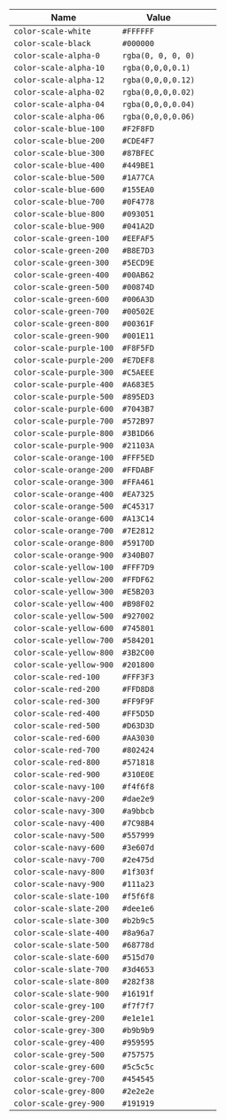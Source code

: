 | Name | Value |  |
| ---- | ----- | ------- |
|`color-scale-white`|`#FFFFFF`|<img width="15" height="15" src="https://placehold.co/15x15/FFFFFF/FFFFFF">
|`color-scale-black`|`#000000`|<img width="15" height="15" src="https://placehold.co/15x15/000000/000000">
|`color-scale-alpha-0`|`rgba(0, 0, 0, 0)`|<img width="15" height="15" src="https://placehold.co/15x15/rgba(0, 0, 0, 0)/rgba(0, 0, 0, 0)">
|`color-scale-alpha-10`|`rgba(0,0,0,0.1)`|<img width="15" height="15" src="https://placehold.co/15x15/rgba(0,0,0,0.1)/rgba(0,0,0,0.1)">
|`color-scale-alpha-12`|`rgba(0,0,0,0.12)`|<img width="15" height="15" src="https://placehold.co/15x15/rgba(0,0,0,0.12)/rgba(0,0,0,0.12)">
|`color-scale-alpha-02`|`rgba(0,0,0,0.02)`|<img width="15" height="15" src="https://placehold.co/15x15/rgba(0,0,0,0.02)/rgba(0,0,0,0.02)">
|`color-scale-alpha-04`|`rgba(0,0,0,0.04)`|<img width="15" height="15" src="https://placehold.co/15x15/rgba(0,0,0,0.04)/rgba(0,0,0,0.04)">
|`color-scale-alpha-06`|`rgba(0,0,0,0.06)`|<img width="15" height="15" src="https://placehold.co/15x15/rgba(0,0,0,0.06)/rgba(0,0,0,0.06)">
|`color-scale-blue-100`|`#F2F8FD`|<img width="15" height="15" src="https://placehold.co/15x15/F2F8FD/F2F8FD">
|`color-scale-blue-200`|`#CDE4F7`|<img width="15" height="15" src="https://placehold.co/15x15/CDE4F7/CDE4F7">
|`color-scale-blue-300`|`#87BFEC`|<img width="15" height="15" src="https://placehold.co/15x15/87BFEC/87BFEC">
|`color-scale-blue-400`|`#449BE1`|<img width="15" height="15" src="https://placehold.co/15x15/449BE1/449BE1">
|`color-scale-blue-500`|`#1A77CA`|<img width="15" height="15" src="https://placehold.co/15x15/1A77CA/1A77CA">
|`color-scale-blue-600`|`#155EA0`|<img width="15" height="15" src="https://placehold.co/15x15/155EA0/155EA0">
|`color-scale-blue-700`|`#0F4778`|<img width="15" height="15" src="https://placehold.co/15x15/0F4778/0F4778">
|`color-scale-blue-800`|`#093051`|<img width="15" height="15" src="https://placehold.co/15x15/093051/093051">
|`color-scale-blue-900`|`#041A2D`|<img width="15" height="15" src="https://placehold.co/15x15/041A2D/041A2D">
|`color-scale-green-100`|`#EEFAF5`|<img width="15" height="15" src="https://placehold.co/15x15/EEFAF5/EEFAF5">
|`color-scale-green-200`|`#B8E7D3`|<img width="15" height="15" src="https://placehold.co/15x15/B8E7D3/B8E7D3">
|`color-scale-green-300`|`#5ECD9E`|<img width="15" height="15" src="https://placehold.co/15x15/5ECD9E/5ECD9E">
|`color-scale-green-400`|`#00AB62`|<img width="15" height="15" src="https://placehold.co/15x15/00AB62/00AB62">
|`color-scale-green-500`|`#00874D`|<img width="15" height="15" src="https://placehold.co/15x15/00874D/00874D">
|`color-scale-green-600`|`#006A3D`|<img width="15" height="15" src="https://placehold.co/15x15/006A3D/006A3D">
|`color-scale-green-700`|`#00502E`|<img width="15" height="15" src="https://placehold.co/15x15/00502E/00502E">
|`color-scale-green-800`|`#00361F`|<img width="15" height="15" src="https://placehold.co/15x15/00361F/00361F">
|`color-scale-green-900`|`#001E11`|<img width="15" height="15" src="https://placehold.co/15x15/001E11/001E11">
|`color-scale-purple-100`|`#F8F5FD`|<img width="15" height="15" src="https://placehold.co/15x15/F8F5FD/F8F5FD">
|`color-scale-purple-200`|`#E7DEF8`|<img width="15" height="15" src="https://placehold.co/15x15/E7DEF8/E7DEF8">
|`color-scale-purple-300`|`#C5AEEE`|<img width="15" height="15" src="https://placehold.co/15x15/C5AEEE/C5AEEE">
|`color-scale-purple-400`|`#A683E5`|<img width="15" height="15" src="https://placehold.co/15x15/A683E5/A683E5">
|`color-scale-purple-500`|`#895ED3`|<img width="15" height="15" src="https://placehold.co/15x15/895ED3/895ED3">
|`color-scale-purple-600`|`#7043B7`|<img width="15" height="15" src="https://placehold.co/15x15/7043B7/7043B7">
|`color-scale-purple-700`|`#572B97`|<img width="15" height="15" src="https://placehold.co/15x15/572B97/572B97">
|`color-scale-purple-800`|`#3B1D66`|<img width="15" height="15" src="https://placehold.co/15x15/3B1D66/3B1D66">
|`color-scale-purple-900`|`#21103A`|<img width="15" height="15" src="https://placehold.co/15x15/21103A/21103A">
|`color-scale-orange-100`|`#FFF5ED`|<img width="15" height="15" src="https://placehold.co/15x15/FFF5ED/FFF5ED">
|`color-scale-orange-200`|`#FFDABF`|<img width="15" height="15" src="https://placehold.co/15x15/FFDABF/FFDABF">
|`color-scale-orange-300`|`#FFA461`|<img width="15" height="15" src="https://placehold.co/15x15/FFA461/FFA461">
|`color-scale-orange-400`|`#EA7325`|<img width="15" height="15" src="https://placehold.co/15x15/EA7325/EA7325">
|`color-scale-orange-500`|`#C45317`|<img width="15" height="15" src="https://placehold.co/15x15/C45317/C45317">
|`color-scale-orange-600`|`#A13C14`|<img width="15" height="15" src="https://placehold.co/15x15/A13C14/A13C14">
|`color-scale-orange-700`|`#7E2812`|<img width="15" height="15" src="https://placehold.co/15x15/7E2812/7E2812">
|`color-scale-orange-800`|`#59170D`|<img width="15" height="15" src="https://placehold.co/15x15/59170D/59170D">
|`color-scale-orange-900`|`#340B07`|<img width="15" height="15" src="https://placehold.co/15x15/340B07/340B07">
|`color-scale-yellow-100`|`#FFF7D9`|<img width="15" height="15" src="https://placehold.co/15x15/FFF7D9/FFF7D9">
|`color-scale-yellow-200`|`#FFDF62`|<img width="15" height="15" src="https://placehold.co/15x15/FFDF62/FFDF62">
|`color-scale-yellow-300`|`#E5B203`|<img width="15" height="15" src="https://placehold.co/15x15/E5B203/E5B203">
|`color-scale-yellow-400`|`#B98F02`|<img width="15" height="15" src="https://placehold.co/15x15/B98F02/B98F02">
|`color-scale-yellow-500`|`#927002`|<img width="15" height="15" src="https://placehold.co/15x15/927002/927002">
|`color-scale-yellow-600`|`#745801`|<img width="15" height="15" src="https://placehold.co/15x15/745801/745801">
|`color-scale-yellow-700`|`#584201`|<img width="15" height="15" src="https://placehold.co/15x15/584201/584201">
|`color-scale-yellow-800`|`#3B2C00`|<img width="15" height="15" src="https://placehold.co/15x15/3B2C00/3B2C00">
|`color-scale-yellow-900`|`#201800`|<img width="15" height="15" src="https://placehold.co/15x15/201800/201800">
|`color-scale-red-100`|`#FFF3F3`|<img width="15" height="15" src="https://placehold.co/15x15/FFF3F3/FFF3F3">
|`color-scale-red-200`|`#FFD8D8`|<img width="15" height="15" src="https://placehold.co/15x15/FFD8D8/FFD8D8">
|`color-scale-red-300`|`#FF9F9F`|<img width="15" height="15" src="https://placehold.co/15x15/FF9F9F/FF9F9F">
|`color-scale-red-400`|`#FF5D5D`|<img width="15" height="15" src="https://placehold.co/15x15/FF5D5D/FF5D5D">
|`color-scale-red-500`|`#D63D3D`|<img width="15" height="15" src="https://placehold.co/15x15/D63D3D/D63D3D">
|`color-scale-red-600`|`#AA3030`|<img width="15" height="15" src="https://placehold.co/15x15/AA3030/AA3030">
|`color-scale-red-700`|`#802424`|<img width="15" height="15" src="https://placehold.co/15x15/802424/802424">
|`color-scale-red-800`|`#571818`|<img width="15" height="15" src="https://placehold.co/15x15/571818/571818">
|`color-scale-red-900`|`#310E0E`|<img width="15" height="15" src="https://placehold.co/15x15/310E0E/310E0E">
|`color-scale-navy-100`|`#f4f6f8`|<img width="15" height="15" src="https://placehold.co/15x15/f4f6f8/f4f6f8">
|`color-scale-navy-200`|`#dae2e9`|<img width="15" height="15" src="https://placehold.co/15x15/dae2e9/dae2e9">
|`color-scale-navy-300`|`#a9bbcb`|<img width="15" height="15" src="https://placehold.co/15x15/a9bbcb/a9bbcb">
|`color-scale-navy-400`|`#7C98B4`|<img width="15" height="15" src="https://placehold.co/15x15/7C98B4/7C98B4">
|`color-scale-navy-500`|`#557999`|<img width="15" height="15" src="https://placehold.co/15x15/557999/557999">
|`color-scale-navy-600`|`#3e607d`|<img width="15" height="15" src="https://placehold.co/15x15/3e607d/3e607d">
|`color-scale-navy-700`|`#2e475d`|<img width="15" height="15" src="https://placehold.co/15x15/2e475d/2e475d">
|`color-scale-navy-800`|`#1f303f`|<img width="15" height="15" src="https://placehold.co/15x15/1f303f/1f303f">
|`color-scale-navy-900`|`#111a23`|<img width="15" height="15" src="https://placehold.co/15x15/111a23/111a23">
|`color-scale-slate-100`|`#f5f6f8`|<img width="15" height="15" src="https://placehold.co/15x15/f5f6f8/f5f6f8">
|`color-scale-slate-200`|`#dee1e6`|<img width="15" height="15" src="https://placehold.co/15x15/dee1e6/dee1e6">
|`color-scale-slate-300`|`#b2b9c5`|<img width="15" height="15" src="https://placehold.co/15x15/b2b9c5/b2b9c5">
|`color-scale-slate-400`|`#8a96a7`|<img width="15" height="15" src="https://placehold.co/15x15/8a96a7/8a96a7">
|`color-scale-slate-500`|`#68778d`|<img width="15" height="15" src="https://placehold.co/15x15/68778d/68778d">
|`color-scale-slate-600`|`#515d70`|<img width="15" height="15" src="https://placehold.co/15x15/515d70/515d70">
|`color-scale-slate-700`|`#3d4653`|<img width="15" height="15" src="https://placehold.co/15x15/3d4653/3d4653">
|`color-scale-slate-800`|`#282f38`|<img width="15" height="15" src="https://placehold.co/15x15/282f38/282f38">
|`color-scale-slate-900`|`#16191f`|<img width="15" height="15" src="https://placehold.co/15x15/16191f/16191f">
|`color-scale-grey-100`|`#f7f7f7`|<img width="15" height="15" src="https://placehold.co/15x15/f7f7f7/f7f7f7">
|`color-scale-grey-200`|`#e1e1e1`|<img width="15" height="15" src="https://placehold.co/15x15/e1e1e1/e1e1e1">
|`color-scale-grey-300`|`#b9b9b9`|<img width="15" height="15" src="https://placehold.co/15x15/b9b9b9/b9b9b9">
|`color-scale-grey-400`|`#959595`|<img width="15" height="15" src="https://placehold.co/15x15/959595/959595">
|`color-scale-grey-500`|`#757575`|<img width="15" height="15" src="https://placehold.co/15x15/757575/757575">
|`color-scale-grey-600`|`#5c5c5c`|<img width="15" height="15" src="https://placehold.co/15x15/5c5c5c/5c5c5c">
|`color-scale-grey-700`|`#454545`|<img width="15" height="15" src="https://placehold.co/15x15/454545/454545">
|`color-scale-grey-800`|`#2e2e2e`|<img width="15" height="15" src="https://placehold.co/15x15/2e2e2e/2e2e2e">
|`color-scale-grey-900`|`#191919`|<img width="15" height="15" src="https://placehold.co/15x15/191919/191919">

